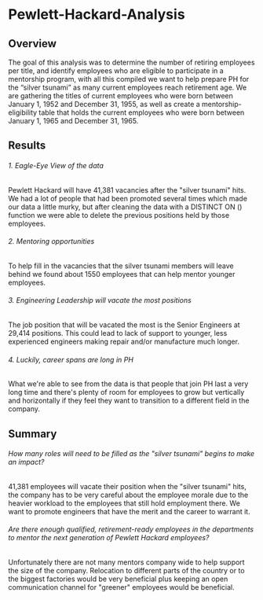 # Pewlett-Hackard-Analysis
## Overview
The goal of this analysis was to determine the number of retiring employees per title, and identify employees who are eligible to participate in a mentorship program, with all this compiled we want to help prepare PH for the “silver tsunami” as many current employees reach retirement age. We are gathering the titles of current employees who were born between January 1, 1952 and December 31, 1955, as well as create a mentorship-eligibility table that holds the current employees who were born between January 1, 1965 and December 31, 1965.

## Results
###### 1. Eagle-Eye View of the data
Pewlett Hackard will have 41,381 vacancies after the "silver tsunami" hits. We had a lot of people that had been promoted several times which made our data a little murky, but after cleaning the data with a DISTINCT ON () function we were able to delete the previous positions held by those employees. 
###### 2. Mentoring opportunities 
To help fill in the vacancies that the silver tsunami members will leave behind we found about 1550 employees that can help mentor younger employees.
###### 3. Engineering Leadership will vacate the most positions
The job position that will be vacated the most is the Senior Engineers at 29,414 positions. This could lead to lack of support to younger, less experienced engineers making repair and/or manufacture much longer. 
###### 4. Luckily, career spans are long in PH
What we're able to see from the data is that people that join PH last a very long time and there's plenty of room for employees to grow but vertically and horizontally if they feel they want to transition to a different field in the company. 

## Summary
###### How many roles will need to be filled as the "silver tsunami" begins to make an impact?
41,381 employees will vacate their position when the "silver tsunami" hits, the company has to be very careful about the employee morale due to the heavier workload to the employees that still hold employment there. We want to promote engineers that have the merit and the career to warrant it. 

###### Are there enough qualified, retirement-ready employees in the departments to mentor the next generation of Pewlett Hackard employees?
Unfortunately there are not many mentors company wide to help support the size of the company. Relocation to different parts of the country or to the biggest factories would be very beneficial plus keeping an open communication channel for "greener" employees would be beneficial. 
